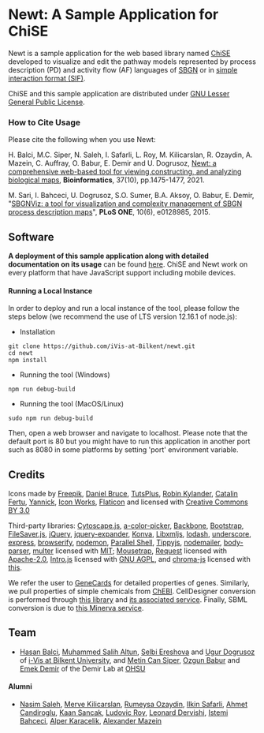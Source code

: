 # Newt: A Sample Application for ChiSE

Newt is a sample application for the web based library named [ChiSE](https://github.com/iVis-at-Bilkent/chise.js) developed to visualize and edit the pathway models represented by process description (PD) and activity flow (AF) languages of [SBGN](http://sbgn.org) or in [simple interaction format (SIF)](https://www.pathwaycommons.org/pc/sif_interaction_rules.do).

ChiSE and this sample application are distributed under [GNU Lesser General Public License](http://www.gnu.org/licenses/lgpl.html).

### How to Cite Usage

Please cite the following when you use Newt:

H. Balci, M.C. Siper, N. Saleh, I. Safarli, L. Roy, M. Kilicarslan, R. Ozaydin, A. Mazein, C. Auffray, O. Babur, E. Demir and U. Dogrusoz, [Newt: a comprehensive web-based tool for viewing,constructing, and analyzing biological maps](https://doi.org/10.1093/bioinformatics/btaa850), **Bioinformatics**, 37(10), pp.1475-1477, 2021.

M. Sari, I. Bahceci, U. Dogrusoz, S.O. Sumer, B.A. Aksoy, O. Babur, E. Demir, "[SBGNViz: a tool for visualization and complexity management of SBGN process description maps](http://journals.plos.org/plosone/article?id=10.1371/journal.pone.0128985)", **PLoS ONE**, 10(6), e0128985, 2015.

## Software

**A deployment of this sample application along with detailed documentation on its usage** can be found [here](http://newteditor.org/). ChiSE and Newt work on every platform that have JavaScript support including mobile devices.

#### Running a Local Instance
In order to deploy and run a local instance of the tool, please follow the steps below (we recommend the use of LTS version 12.16.1 of node.js):

- Installation
```
git clone https://github.com/iVis-at-Bilkent/newt.git
cd newt
npm install 
```

- Running the tool (Windows)
```
npm run debug-build
```
- Running the tool (MacOS/Linux)
```
sudo npm run debug-build
```

Then, open a web browser and navigate to localhost. Please note that the default port is 80 but you might have to run this application in another port such as 8080 in some platforms by setting 'port' environment variable.

## Credits

Icons made by [Freepik](http://www.freepik.com), 
[Daniel Bruce](http://www.flaticon.com/authors/daniel-bruce), 
[TutsPlus](http://www.flaticon.com/authors/tutsplus),
[Robin Kylander](http://www.flaticon.com/authors/robin-kylander),
[Catalin Fertu](http://www.flaticon.com/authors/catalin-fertu),
[Yannick](http://www.flaticon.com/authors/yannick),
[Icon Works](http://www.flaticon.com/authors/icon-works),
[Flaticon](http://www.flaticon.com) and licensed with 
[Creative Commons BY 3.0](http://creativecommons.org/licenses/by/3.0/)

Third-party libraries:
[Cytoscape.js](https://github.com/cytoscape/cytoscape.js),
[a-color-picker](https://www.npmjs.com/package/a-color-picker),
[Backbone](https://github.com/jashkenas/backbone),
[Bootstrap](https://github.com/twbs/bootstrap),
[FileSaver.js](https://github.com/eligrey/FileSaver.js),
[jQuery](https://github.com/jquery/jquery),
[jquery-expander](https://github.com/kswedberg/jquery-expander),
[Konva](https://github.com/konvajs/konva),
[Libxmljs](https://github.com/libxmljs/libxmljs),
[lodash](https://github.com/lodash/lodash),
[underscore](https://github.com/jashkenas/underscore),
[express](https://github.com/expressjs/express),
[browserify](https://github.com/browserify/browserify),
[nodemon](https://github.com/remy/nodemon),
[Parallel Shell](https://github.com/darkguy2008/parallelshell),
[Tippyjs](https://github.com/atomiks/tippyjs),
[nodemailer](https://nodemailer.com/about/),
[body-parser](https://github.com/expressjs/body-parser),
[multer](https://github.com/expressjs/multer) licensed with [MIT](https://opensource.org/licenses/MIT);
[Mousetrap](https://github.com/ccampbell/mousetrap),
[Request](https://github.com/request/request) licensed with [Apache-2.0](https://www.apache.org/licenses/LICENSE-2.0),
[Intro.js](https://github.com/usablica/intro.js) licensed with [GNU AGPL](https://www.gnu.org/licenses/agpl-3.0.en.html), and
[chroma-js](https://github.com/gka/chroma.js) licensed with [this](https://github.com/gka/chroma.js/blob/master/LICENSE).

We refer the user to [GeneCards](https://www.genecards.org/) for detailed properties of genes. Similarly, we pull properties of simple chemicals from [ChEBI](https://www.ebi.ac.uk/chebi/). CellDesigner conversion is performed through [this library](https://github.com/royludo/cd2sbgnml ) and [its associated service](https://github.com/iVis-at-Bilkent/cd2sbgnml-webservice). Finally, SBML conversion is due to [this Minerva service](https://minerva-dev.lcsb.uni.lu/minerva/api/convert/).

## Team

  * [Hasan Balci](https://github.com/hasanbalci), [Muhammed Salih Altun](https://github.com/msalihaltun), [Selbi Ereshova](https://github.com/SelbiEreshova) and [Ugur Dogrusoz](https://github.com/ugurdogrusoz) of [i-Vis at Bilkent University](http://www.cs.bilkent.edu.tr/~ivis), and [Metin Can Siper](https://github.com/metincansiper), [Ozgun Babur](https://github.com/ozgunbabur) and [Emek Demir](https://github.com/emekdemir) of the Demir Lab at [OHSU](http://www.ohsu.edu/)

#### Alumni

  * [Nasim Saleh](https://github.com/nasimsaleh), [Merve Kilicarslan](https://github.com/mervekilicarslan5), [Rumeysa Ozaydin](https://github.com/rumeysaozaydin), [Ilkin Safarli](https://github.com/kinimesi), [Ahmet Candiroglu](https://github.com/ahmetcandiroglu), [Kaan Sancak](https://github.com/kaansancak), [Ludovic Roy](https://github.com/royludo), [Leonard Dervishi](https://github.com/leonarddrv), [Istemi Bahceci](https://github.com/istemi-bahceci), [Alper Karacelik](https://github.com/alperkaracelik), [Alexander Mazein](https://github.com/amazein)
